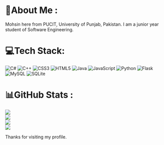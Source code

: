 # 💫About Me :
Mohsin here from PUCIT, University of Punjab, Pakistan.
I am a junior year student of Software Engineering.

# 💻Tech Stack:
![C#](https://img.shields.io/badge/c%23-%23239120.svg?style=for-the-badge&logo=c-sharp&logoColor=white) ![C++](https://img.shields.io/badge/c++-%2300599C.svg?style=for-the-badge&logo=c%2B%2B&logoColor=white) ![CSS3](https://img.shields.io/badge/css3-%231572B6.svg?style=for-the-badge&logo=css3&logoColor=white) ![HTML5](https://img.shields.io/badge/html5-%23E34F26.svg?style=for-the-badge&logo=html5&logoColor=white) ![Java](https://img.shields.io/badge/java-%23ED8B00.svg?style=for-the-badge&logo=java&logoColor=white) ![JavaScript](https://img.shields.io/badge/javascript-%23323330.svg?style=for-the-badge&logo=javascript&logoColor=%23F7DF1E) ![Python](https://img.shields.io/badge/python-3670A0?style=for-the-badge&logo=python&logoColor=ffdd54) ![Flask](https://img.shields.io/badge/flask-%23000.svg?style=for-the-badge&logo=flask&logoColor=white) ![MySQL](https://img.shields.io/badge/mysql-%2300f.svg?style=for-the-badge&logo=mysql&logoColor=white) ![SQLite](https://img.shields.io/badge/sqlite-%2307405e.svg?style=for-the-badge&logo=sqlite&logoColor=white)
# 📊GitHub Stats :
[![](https://visitcount.itsvg.in/api?id=aumohsin99&icon=0&color=0)](https://visitcount.itsvg.in)<br/>
![](https://github-readme-stats.vercel.app/api?username=aumohsin99&theme=react&hide_border=true&include_all_commits=false&count_private=true)<br/>
![](https://github-readme-streak-stats.herokuapp.com/?user=aumohsin99&theme=react&hide_border=true)<br/>
![](https://github-readme-stats.vercel.app/api/top-langs/?username=aumohsin99&theme=react&hide_border=true&include_all_commits=false&count_private=true&layout=compact)

<!--- commented part starts here

## Miscellaneous:
### ✍️Computer Science Quote
![](https://quotes-github-readme.vercel.app/api?type=horizontal&theme=radical)

### 🙂Computer Science Meme
<img src="https://random-memer.herokuapp.com/" width="512px"/>

- - -
commented part ends here--->

Thanks for visiting my profile.
